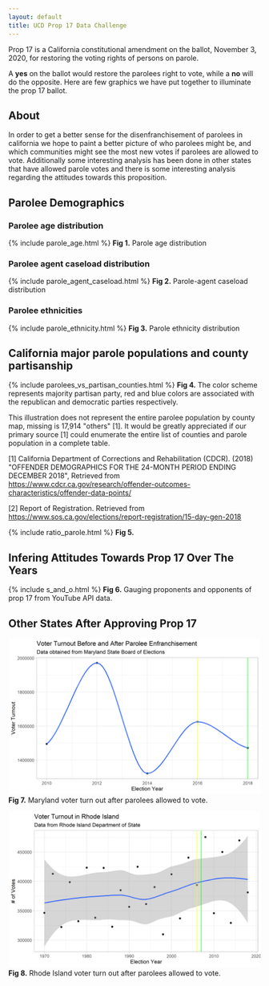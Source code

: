 ```yaml
---
layout: default
title: UCD Prop 17 Data Challenge
---
```


Prop 17 is a California constitutional amendment on the ballot, November 3, 2020, for restoring the voting rights of persons on parole. 

A **yes** on the ballot would restore the parolees right to vote, while a **no** will do the opposite. Here are few graphics we have put together to illuminate the prop 17 ballot.

## About
In order to get a better sense for the disenfranchisement of parolees in california we hope to paint a better picture of who parolees might be, and which communities might see the most new votes if parolees are allowed to vote. Additionally some interesting analysis has been done in other states that have allowed parole votes and there is some interesting analysis regarding the attitudes towards this proposition. 

## Parolee Demographics

### Parolee age distribution
{% include parole_age.html %}
**Fig 1.** Parole age distribution

### Parolee agent caseload distribution
{% include parole_agent_caseload.html %}
**Fig 2.** Parole-agent caseload distribution

### Parolee ethnicities
{% include parole_ethnicity.html %}
**Fig 3.** Parole ethnicity distribution

## California major parole populations and county partisanship
{% include parolees_vs_partisan_counties.html %}
**Fig 4.** The color scheme represents majority partisan party, red and blue colors are associated with the republican and democratic parties respectively.

This illustration does not represent the entire parolee population by county map, missing is 17,914 "others" [1]. It would be greatly appreciated if our primary source [1] could enumerate the entire list of counties and parole population in a complete table.

[1] California Department of Corrections and Rehabilitation (CDCR). (2018) "OFFENDER DEMOGRAPHICS FOR THE 24-MONTH PERIOD ENDING DECEMBER 2018", Retrieved from <https://www.cdcr.ca.gov/research/offender-outcomes-characteristics/offender-data-points/>

[2] Report of Registration. Retrieved from <https://www.sos.ca.gov/elections/report-registration/15-day-gen-2018>

{% include ratio_parole.html %}
**Fig 5.** 

## Infering Attitudes Towards Prop 17 Over The Years
{% include s_and_o.html %}
**Fig 6.** Gauging proponents and opponents of prop 17 from YouTube API data.

## Other States After Approving Prop 17
![p1](/assets/MD_Voter_Turnout.png)
**Fig 7.** Maryland voter turn out after parolees allowed to vote.

![p2](/assets/RI_Voter_Turnout.png)
**Fig 8.** Rhode Island voter turn out after parolees allowed to vote.
